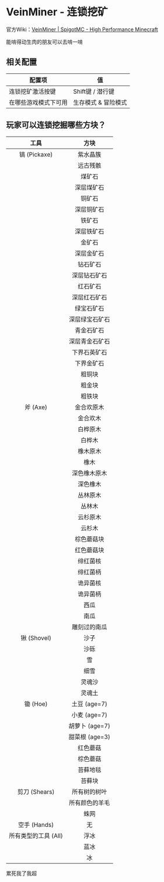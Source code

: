 # VeinMiner - 连锁挖矿

官方Wiki：[VeinMiner | SpigotMC - High Performance Minecraft](https://www.spigotmc.org/resources/veinminer.12038/)

<span class="heimu">能啃得动生肉的朋友可以去啃一啃</span>

## 相关配置

| 配置项               | 值                  |
| -------------------- | ------------------- |
| 连锁挖矿激活按键     | Shift键 / 潜行键    |
| 在哪些游戏模式下可用 | 生存模式 & 冒险模式 |

## 玩家可以连锁挖掘哪些方块？

| 工具 | 方块     |
| :----: | :--------: |
| 镐 (Pickaxe) | 紫水晶簇 |
|      | 远古残骸 |
|      | 煤矿石   |
| | 深层煤矿石 |
|      | 铜矿石   |
| | 深层铜矿石 |
|      | 铁矿石   |
| | 深层铁矿石 |
||金矿石|
||深层金矿石|
||钻石矿石|
||深层钻石矿石|
||红石矿石|
||深层红石矿石|
||绿宝石矿石|
||深层绿宝石矿石|
||青金石矿石|
||深层青金石矿石|
||下界石英矿石|
||下界金矿石|
||粗铜块|
||粗金块|
||粗铁块|
|斧 (Axe)|金合欢原木|
||金合欢木|
||白桦原木|
||白桦木|
||橡木原木|
||橡木|
||深色橡木原木|
||深色橡木|
||丛林原木|
||丛林木|
||云杉原木|
||云杉木|
||棕色蘑菇块|
||红色蘑菇块|
||绯红菌核|
||绯红菌柄|
||诡异菌核|
||诡异菌柄|
||西瓜|
||南瓜|
||雕刻过的南瓜|
|锹 (Shovel)|沙子|
||沙砾|
||雪|
||细雪|
||灵魂沙|
||灵魂土|
|锄 (Hoe)|土豆 (age=7)|
||小麦 (age=7)|
||胡萝卜 (age=7)|
||甜菜根 (age=3)|
||红色蘑菇|
||棕色蘑菇|
||苔藓地毯|
||苔藓块|
|剪刀 (Shears)|所有树的树叶|
||所有颜色的羊毛|
||蛛网|
|空手 (Hands)|无|
|所有类型的工具 (All)|浮冰|
||蓝冰|
||冰|

<span class="heimu">累死我了我超</span>

<br>

